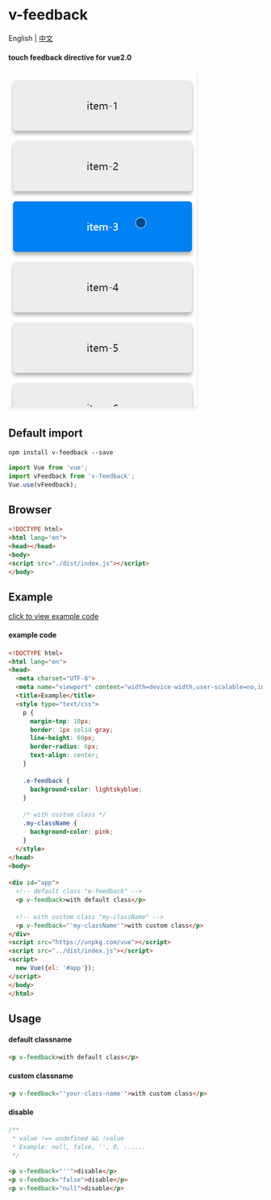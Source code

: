 # v-feedback

English | <a href="./README-zhcn.md">中文</a>

#### touch feedback directive for vue2.0 

![gif preview](example.gif)

## Default import
```
npm install v-feedback --save
```

```javascript
import Vue from 'vue';
import vFeedback from 'v-feedback';
Vue.use(vFeedback);
```

## Browser
```html
<!DOCTYPE html>
<html lang="en">
<head></head>
<body>
<script src="./dist/index.js"></script>
</body>
```

## Example
<a href="./src/example.html">click to view example code</a>

#### example code
```html
<!DOCTYPE html>
<html lang="en">
<head>
  <meta charset="UTF-8">
  <meta name="viewport" content="width=device-width,user-scalable=no,initial-scale=1"/>
  <title>Example</title>
  <style type="text/css">
    p {
      margin-top: 10px;
      border: 1px solid gray;
      line-height: 60px;
      border-radius: 6px;
      text-align: center;
    }

    .e-feedback {
      background-color: lightskyblue;
    }

    /* with custom class */
    .my-className {
      background-color: pink;
    }
  </style>
</head>
<body>

<div id="app">
  <!-- default class "e-feedback" -->
  <p v-feedback>with default class</p>

  <!-- with custom class "my-className" -->
  <p v-feedback="'my-className'">with custom class</p>
</div>
<script src="https://unpkg.com/vue"></script>
<script src="../dist/index.js"></script>
<script>
  new Vue({el: '#app'});
</script>
</body>
</html>

```

## Usage
#### default classname
```html
<p v-feedback>with default class</p>
```

#### custom classname
```html
<p v-feedback="'your-class-name'">with custom class</p>
```
#### disable
```javascript
/**
 * value !== undefined && !value 
 * Example: null, false, '', 0, ......
 */
```
```html
<p v-feedback="''">disable</p>
<p v-feedback="false">disable</p>
<p v-feedback="null">disable</p>
```
